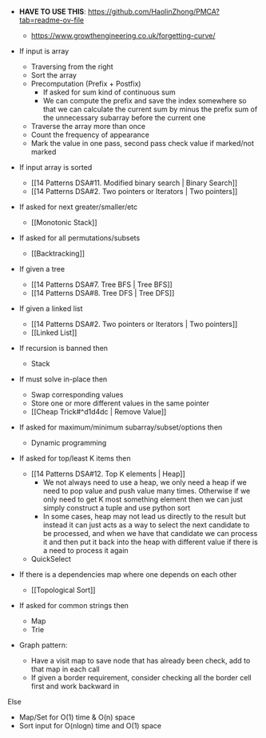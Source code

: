 - **HAVE TO USE THIS**: https://github.com/HaolinZhong/PMCA?tab=readme-ov-file
	- https://www.growthengineering.co.uk/forgetting-curve/

- If input is array
	- Traversing from the right
	- Sort the array
	- Precomputation (Prefix + Postfix)
		- If asked for sum kind of continuous sum
		- We can compute the prefix and save the index somewhere so that we can calculate the current sum by minus the prefix sum of the unnecessary subarray before the current one
	- Traverse the array more than once
	- Count the frequency of appearance
	- Mark the value in one pass, second pass check value if marked/not marked
- If input array is sorted
	- [[14 Patterns DSA#11. Modified binary search | Binary Search]]
	- [[14 Patterns DSA#2. Two pointers or Iterators | Two pointers]]
- If asked for next greater/smaller/etc
	- [[Monotonic Stack]]
- If asked for all permutations/subsets
	- [[Backtracking]]
- If given a tree
	- [[14 Patterns DSA#7. Tree BFS | Tree BFS]]
	- [[14 Patterns DSA#8. Tree DFS | Tree DFS]]
- If given a linked list
	- [[14 Patterns DSA#2. Two pointers or Iterators | Two pointers]]
	- [[Linked List]]
- If recursion is banned then
	- Stack
- If must solve in-place then
	- Swap corresponding values
	- Store one or more different values in the same pointer
	- [[Cheap Trick#^d1d4dc | Remove Value]]
- If asked for maximum/minimum subarray/subset/options then
	- Dynamic programming
- If asked for top/least K items then
	- [[14 Patterns DSA#12. Top K elements | Heap]]
		- We not always need to use a heap, we only need a heap if we need to pop value and push value many times. Otherwise if we only need to get K most something element then we can just simply construct a tuple and use python sort
		- In some cases, heap may not lead us directly to the result but instead it can just acts as a way to select the next candidate to be processed, and when we have that candidate we can process it and then put it back into the heap with different value if there is a need to process it again 
	- QuickSelect
- If there is a dependencies map where one depends on each other
	- [[Topological Sort]]
- If asked for common strings then
	- Map
	- Trie

- Graph pattern:
	- Have a visit map to save node that has already been check, add to that map in each call
	- If given a border requirement, consider checking all the border cell first and work backward in 

Else
- Map/Set for O(1) time & O(n) space
- Sort input for O(nlogn) time and O(1) space
